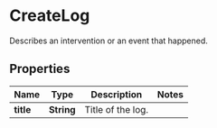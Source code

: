 

# CreateLog

Describes an intervention or an event that happened.
## Properties

Name | Type | Description | Notes
------------ | ------------- | ------------- | -------------
**title** | **String** | Title of the log. | 




